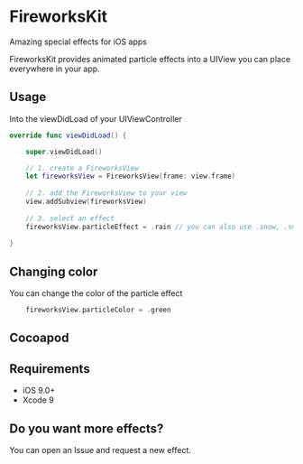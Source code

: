 # FireworksKit
Amazing special effects for iOS apps

FireworksKit provides animated particle effects into a UIView you can place everywhere in your app.

## Usage

Into the viewDidLoad of your UIViewController

```swift
override func viewDidLoad() {

    super.viewDidLoad()

    // 1. create a FireworksView 
    let fireworksView = FireworksView(frame: view.frame)
        
    // 2. add the FireworksView to your view
    view.addSubview(fireworksView)
        
    // 3. select an effect
    fireworksView.particleEffect = .rain // you can also use .snow, .smoke or .fire
    
}
```
## Changing color

You can change the color of the particle effect

```swift
    fireworksView.particleColor = .green
```

## Cocoapod

## Requirements

- iOS 9.0+
- Xcode 9



## Do you want more effects?

You can open an Issue and request a new effect.
